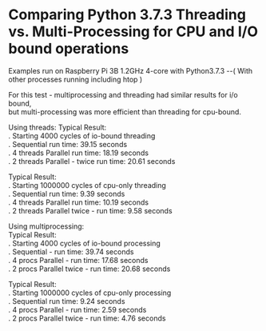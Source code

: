 # Comparing Python 3.7.3 Threading vs. Multi-Processing for CPU and I/O bound operations

Examples run on Raspberry Pi 3B 1.2GHz 4-core with Python3.7.3
--( With other processes running including htop )

For this test - multiprocessing and threading had similar results for i/o bound,  
but multi-processing was more efficient than threading for cpu-bound.  

Using threads:
Typical Result:  
. Starting 4000 cycles of io-bound threading  
. Sequential run time: 39.15 seconds  
. 4 threads Parallel run time: 18.19 seconds  
. 2 threads Parallel - twice run time: 20.61 seconds  

Typical Result:  
. Starting 1000000 cycles of cpu-only threading  
. Sequential run time: 9.39 seconds  
. 4 threads Parallel run time: 10.19 seconds  
. 2 threads Parallel twice - run time: 9.58 seconds  

Using multiprocessing:  
Typical Result:  
. Starting 4000 cycles of io-bound processing  
. Sequential - run time: 39.74 seconds  
. 4 procs Parallel - run time: 17.68 seconds  
. 2 procs Parallel twice - run time: 20.68 seconds  

Typical Result:  
. Starting 1000000 cycles of cpu-only processing  
. Sequential run time: 9.24 seconds  
. 4 procs Parallel - run time: 2.59 seconds  
. 2 procs Parallel twice - run time: 4.76 seconds  


